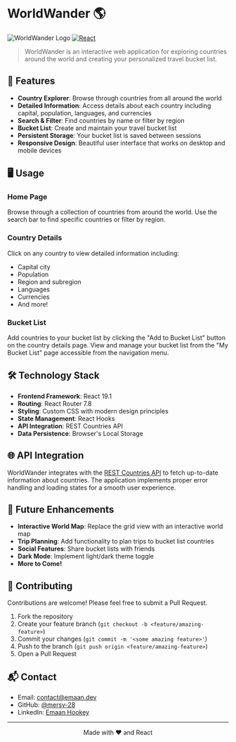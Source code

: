# WorldWander 🌎

![WorldWander Logo](https://img.shields.io/badge/WorldWander-Explore%20The%20World-3498db)
[![React](https://img.shields.io/badge/React-19.1.1-61dafb)](https://reactjs.org/)

> WorldWander is an interactive web application for exploring countries around the world and creating your personalized travel bucket list.

## 🌟 Features

- **Country Explorer**: Browse through countries from all around the world
- **Detailed Information**: Access details about each country including capital, population, languages, and currencies
- **Search & Filter**: Find countries by name or filter by region
- **Bucket List**: Create and maintain your travel bucket list
- **Persistent Storage**: Your bucket list is saved between sessions
- **Responsive Design**: Beautiful user interface that works on desktop and mobile devices

## 🖥️ Usage

### Home Page

Browse through a collection of countries from around the world. Use the search bar to find specific countries or filter by region.

### Country Details

Click on any country to view detailed information including:

- Capital city
- Population
- Region and subregion
- Languages
- Currencies
- And more!

### Bucket List

Add countries to your bucket list by clicking the "Add to Bucket List" button on the country details page. View and manage your bucket list from the "My Bucket List" page accessible from the navigation menu.

## 🛠️ Technology Stack

- **Frontend Framework**: React 19.1
- **Routing**: React Router 7.8
- **Styling**: Custom CSS with modern design principles
- **State Management**: React Hooks
- **API Integration**: REST Countries API
- **Data Persistence**: Browser's Local Storage

## 🌐 API Integration

WorldWander integrates with the [REST Countries API](https://restcountries.com) to fetch up-to-date information about countries. The application implements proper error handling and loading states for a smooth user experience.

## 🚧 Future Enhancements

- **Interactive World Map**: Replace the grid view with an interactive world map
- **Trip Planning**: Add functionality to plan trips to bucket list countries
- **Social Features**: Share bucket lists with friends
- **Dark Mode**: Implement light/dark theme toggle
- **More to Come!**

## 👥 Contributing

Contributions are welcome! Please feel free to submit a Pull Request.

1. Fork the repository
2. Create your feature branch (`git checkout -b <feature/amazing-feature>`)
3. Commit your changes (`git commit -m '<some amazing feature>'`)
4. Push to the branch (`git push origin <feature/amazing-feature>`)
5. Open a Pull Request

## 📬 Contact

- Email: [contact@emaan.dev](mailto:contact@emaan.dev)
- GitHub: [@mersy-28](https://github.com/mersy-28)
- LinkedIn: [Emaan Hookey](https://linkedin.com/in/emaan-hookey/)

---

<p align="center">
  Made with ❤️ and React
</p>

